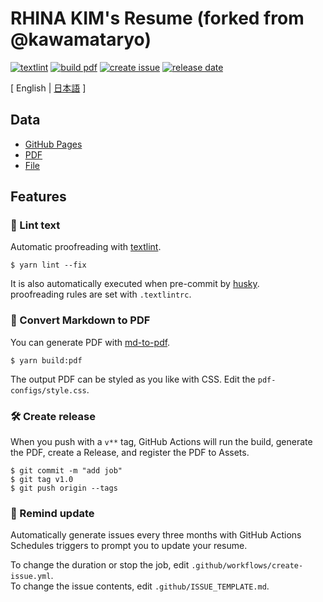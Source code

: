 # RHINA KIM's Resume (forked from @kawamataryo)


[![textlint](https://img.shields.io/github/actions/workflow/status/chihiroanihr/resume/lint-text.yml?label=textlint&logo=github&color=yellow)](https://github.com/chihiroanihr/resume/actions?query=workflow%3A%22lint+text%22)
[![build pdf](https://img.shields.io/github/actions/workflow/status/chihiroanihr/resume/build-pdf.yml?label=build%20pdf&logo=github)](https://github.com/chihiroanihr/resume/actions?query=workflow%3A%22build+pdf%22)
[![create issue](https://img.shields.io/github/actions/workflow/status/chihiroanihr/resume/create-issue.yml?label=create%20issue&logo=github&color=orange)](https://github.com/chihiroanihr/resume/actions?query=workflow%3A%22create+issue%22)
[![release date](https://img.shields.io/github/release-date/chihiroanihr/resume?color=blue&logo=github)](https://github.com/chihiroanihr/resume/releases)

[ English | [日本語](https://github.com/chihiroanihr/resume/blob/master/README.ja.md) ]

## Data

- [GitHub Pages](https://chihiroanihr.github.io/resume/)  
- [PDF](https://github.com/chihiroanihr/resume/releases)  
- [File](https://github.com/chihiroanihr/resume/blob/master/docs/index.md)  
## Features

### 💅 Lint text

Automatic proofreading with [textlint](https://github.com/textlint/textlint).

```
$ yarn lint --fix
```
It is also automatically executed when pre-commit by [husky](https://github.com/typicode/husky).  
proofreading rules are set with `.textlintrc`.



### 📝 Convert Markdown to PDF

You can generate PDF with [md-to-pdf](https://www.npmjs.com/package/md-to-pdf).


```
$ yarn build:pdf
```

The output PDF can be styled as you like with CSS. Edit the `pdf-configs/style.css`.  

### 🛠 Create release

When you push with a `v**` tag, GitHub Actions will run the build, generate the PDF, create a Release, and register the PDF to Assets.

```
$ git commit -m "add job"
$ git tag v1.0
$ git push origin --tags
```

### 📆 Remind update

Automatically generate issues every three months with GitHub Actions Schedules triggers to prompt you to update your resume.

To change the duration or stop the job, edit `.github/workflows/create-issue.yml`.  
To change the issue contents, edit `.github/ISSUE_TEMPLATE.md`.
